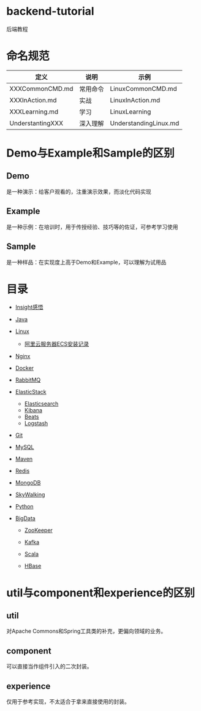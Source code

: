 # backend-tutorial
后端教程



# 命名规范

| 定义             | 说明     | 示例                  |
| ---------------- | -------- | --------------------- |
| XXXCommonCMD.md  | 常用命令 | LinuxCommonCMD.md     |
| XXXInAction.md   | 实战     | LinuxInAction.md      |
| XXXLearning.md   | 学习     | LinuxLearning         |
| UnderstantingXXX | 深入理解 | UnderstandingLinux.md |

# Demo与Example和Sample的区别

## Demo

是一种演示：给客户观看的，注重演示效果，而淡化代码实现

## Example

是一种示例：在培训时，用于传授经验、技巧等的佐证，可参考学习使用

## Sample

是一种样品：在实现度上高于Demo和Example，可以理解为试用品

# 目录

- [Insight感悟](https://github.com/EmonCodingBackEnd/backend-tutorial/tree/master/tutorials/Insight)

- [Java](https://github.com/EmonCodingBackEnd/backend-tutorial/tree/master/tutorials/Java)

- [Linux](https://github.com/EmonCodingBackEnd/backend-tutorial/tree/master/tutorials/Linux)
    - [阿里云服务器ECS安装记录](https://github.com/EmonCodingBackEnd/backend-tutorial/tree/master/tutorials/Linux/Ali%20Cloud)
    
- [Nginx](https://github.com/EmonCodingBackEnd/backend-tutorial/tree/master/tutorials/Nginx)

- [Docker](https://github.com/EmonCodingBackEnd/backend-tutorial/tree/master/tutorials/Docker)

- [RabbitMQ](https://github.com/EmonCodingBackEnd/backend-tutorial/tree/master/tutorials/RabbitMQ)

- [ElasticStack](https://github.com/EmonCodingBackEnd/backend-tutorial/tree/master/tutorials/ElasticStack)
  - [Elasticsearch](https://github.com/EmonCodingBackEnd/backend-tutorial/tree/master/tutorials/ElasticStack/Elasticsearch)
  - [Kibana](https://github.com/EmonCodingBackEnd/backend-tutorial/tree/master/tutorials/ElasticStack/Kibana)
  - [Beats](https://github.com/EmonCodingBackEnd/backend-tutorial/tree/master/tutorials/ElasticStack/Beats)
  - [Logstash](https://github.com/EmonCodingBackEnd/backend-tutorial/tree/master/tutorials/ElasticStack/Logstash)
  
- [Git](https://github.com/EmonCodingBackEnd/backend-tutorial/tree/master/tutorials/Git)

- [MySQL](https://github.com/EmonCodingBackEnd/backend-tutorial/tree/master/tutorials/MySQL)

- [Maven](https://github.com/EmonCodingBackEnd/backend-tutorial/blob/master/tutorials/Maven/MavenInAction.md)

- [Redis](https://github.com/EmonCodingBackEnd/backend-tutorial/tree/master/tutorials/Redis)

- [MongoDB](https://github.com/EmonCodingBackEnd/backend-tutorial/tree/master/tutorials/MongoDB)

- [SkyWalking](https://github.com/EmonCodingBackEnd/backend-tutorial/tree/master/tutorials/SkyWalking)

- [Python](https://github.com/EmonCodingBackEnd/backend-tutorial/tree/master/tutorials/Python)

- [BigData](https://github.com/EmonCodingBackEnd/backend-tutorial/tree/master/tutorials/BigData)

    - [ZooKeeper](https://github.com/EmonCodingBackEnd/backend-tutorial/blob/master/tutorials/ZooKeeper)
    - [Kafka](https://github.com/EmonCodingBackEnd/backend-tutorial/blob/master/tutorials/Kafka)
    - [Scala](https://github.com/EmonCodingBackEnd/backend-tutorial/tree/master/tutorials/Scala)

    - [HBase](https://github.com/EmonCodingBackEnd/backend-tutorial/tree/master/tutorials/HBase)



# util与component和experience的区别

## util

对Apache Commons和Spring工具类的补充，更偏向领域的业务。

## component

可以直接当作组件引入的二次封装。

## experience

仅用于参考实现，不太适合于拿来直接使用的封装。